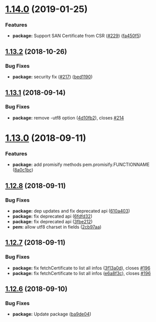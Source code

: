 # [1.14.0](https://github.com/Dexus/pem/compare/v1.13.2...v1.14.0) (2019-01-25)


### Features

* **package:** Support SAN Certificate from CSR ([#229](https://github.com/Dexus/pem/issues/229)) ([fa450f5](https://github.com/Dexus/pem/commit/fa450f5))

## [1.13.2](https://github.com/Dexus/pem/compare/v1.13.1...v1.13.2) (2018-10-26)


### Bug Fixes

* **package:** security fix ([#217](https://github.com/Dexus/pem/issues/217)) ([bed1190](https://github.com/Dexus/pem/commit/bed1190))

## [1.13.1](https://github.com/Dexus/pem/compare/v1.13.0...v1.13.1) (2018-09-14)


### Bug Fixes

* **package:** remove -utf8 option ([4d10fb2](https://github.com/Dexus/pem/commit/4d10fb2)), closes [#214](https://github.com/Dexus/pem/issues/214)

# [1.13.0](https://github.com/Dexus/pem/compare/v1.12.8...v1.13.0) (2018-09-11)


### Features

* **package:** add promisify methods pem.promisify.FUNCTIONNAME ([8a0c1bc](https://github.com/Dexus/pem/commit/8a0c1bc))

## [1.12.8](https://github.com/Dexus/pem/compare/v1.12.7...v1.12.8) (2018-09-11)


### Bug Fixes

* **package:** dep updates and fix deprecated api ([610a403](https://github.com/Dexus/pem/commit/610a403))
* **package:** fix deprecated api ([6fdfd32](https://github.com/Dexus/pem/commit/6fdfd32))
* **package:** fix deprecated api ([3fbe212](https://github.com/Dexus/pem/commit/3fbe212))
* **pem:** allow utf8 charset in fields ([2cb97aa](https://github.com/Dexus/pem/commit/2cb97aa))

## [1.12.7](https://github.com/Dexus/pem/compare/v1.12.6...v1.12.7) (2018-09-11)


### Bug Fixes

* **package:** fix fetchCertificate to list all infos ([3f13a0d](https://github.com/Dexus/pem/commit/3f13a0d)), closes [#196](https://github.com/Dexus/pem/issues/196)
* **package:** fix fetchCertificate to list all infos ([e6a8f3c](https://github.com/Dexus/pem/commit/e6a8f3c)), closes [#196](https://github.com/Dexus/pem/issues/196)

## [1.12.6](https://github.com/Dexus/pem/compare/v1.12.5...v1.12.6) (2018-09-10)


### Bug Fixes

* **package:** Update package ([ba9de04](https://github.com/Dexus/pem/commit/ba9de04))
